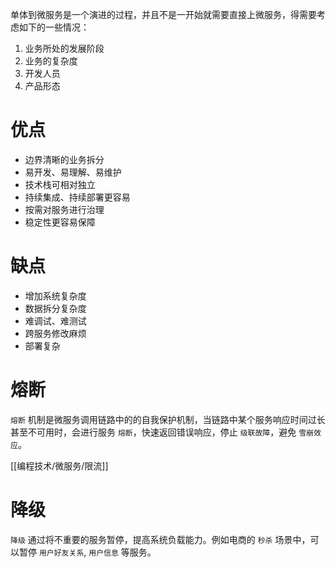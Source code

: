 单体到微服务是一个演进的过程，并且不是一开始就需要直接上微服务，得需要考虑如下的一些情况：
1. 业务所处的发展阶段
2. 业务的复杂度
3. 开发人员
4. 产品形态

# 优点

- 边界清晰的业务拆分
- 易开发、易理解、易维护
- 技术栈可相对独立
- 持续集成、持续部署更容易
- 按需对服务进行治理
- 稳定性更容易保障

# 缺点

- 增加系统复杂度
- 数据拆分复杂度
- 难调试、难测试
- 跨服务修改麻烦
- 部署复杂

# 熔断

`熔断` 机制是微服务调用链路中的的自我保护机制，当链路中某个服务响应时间过长甚至不可用时，会进行服务 `熔断`，快速返回错误响应，停止 `级联故障`，避免 `雪崩效应`。

[[编程技术/微服务/限流]]

# 降级

`降级` 通过将不重要的服务暂停，提高系统负载能力。例如电商的 `秒杀` 场景中，可以暂停 `用户好友关系`, `用户信息` 等服务。
